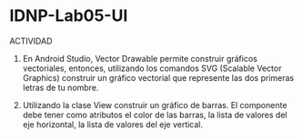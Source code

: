 # IDNP-Lab05-UI
ACTIVIDAD
1.	En Android Studio, Vector Drawable permite construir gráficos vectoriales, entonces, utilizando los comandos SVG (Scalable Vector Graphics) construir un gráfico vectorial que represente las dos primeras letras de tu nombre.

2.	Utilizando la clase View construir un gráfico de barras. El componente debe tener como atributos el color de las barras, la lista de valores del eje horizontal, la lista de valores del eje vertical.
